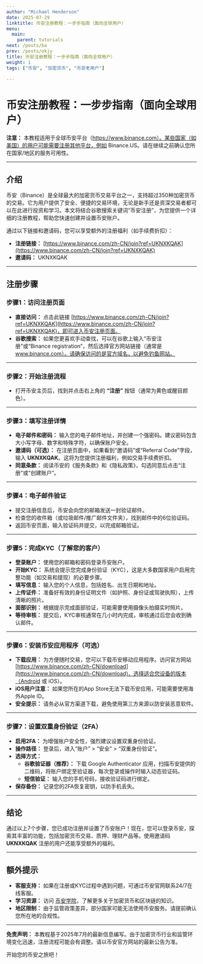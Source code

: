 ```yaml
---
author: "Michael Henderson"
date: 2025-07-29
linktitle: 币安注册教程：一步步指南（面向全球用户）
menu:
  main:
    parent: tutorials
next: /posts/ba
prev: /posts/okjy
title: 币安注册教程：一步步指南（面向全球用户）
weight: 1
tags: ["币安", "加密货币", "币安老用户"]

---
```

# 币安注册教程：一步步指南（面向全球用户）

**注意：** 本教程适用于全球币安平台（https://www.binance.com）。某些国家（如美国）的用户可能需要注册其他平台，例如 Binance.US。请在继续之前确认您所在国家/地区的服务可用性。

---

## 介绍

币安（Binance）是全球最大的加密货币交易平台之一，支持超过350种加密货币的交易。它为用户提供了安全、便捷的交易环境，无论是新手还是资深交易者都可以在此进行投资和学习。本文将结合谷歌搜索关键词“币安注册”，为您提供一个详细的注册教程，帮助您快速创建并设置币安账户。

通过以下链接和邀请码，您可以享受额外的注册福利（如手续费折扣）：  
- **注册链接：** [https://www.binance.com/zh-CN/join?ref=UKNXKQAK](https://www.binance.com/zh-CN/join?ref=UKNXKQAK)  
- **邀请码：** UKNXKQAK  

---

## 注册步骤

### 步骤1：访问注册页面

- **直接访问：** 点击此链接 [https://www.binance.com/zh-CN/join?ref=UKNXKQAK](https://www.binance.com/zh-CN/join?ref=UKNXKQAK)，即可进入币安注册页面。  
- **谷歌搜索：** 如果您更喜欢手动查找，可以在谷歌上输入“币安注册”或“Binance registration”，然后选择官方网站链接（通常是 www.binance.com）。请确保访问的是官方域名，以避免钓鱼网站。

---

### 步骤2：开始注册流程

- 打开币安主页后，找到并点击右上角的 **“注册”** 按钮（通常为黄色或醒目颜色）。

---

### 步骤3：填写注册详情

- **电子邮件和密码：** 输入您的电子邮件地址，并创建一个强密码。建议密码包含大小写字母、数字和特殊字符，以确保账户安全。  
- **邀请码（可选）：** 在注册页面中，如果看到“邀请码”或“Referral Code”字段，输入 **UKNXKQAK**。这将为您提供注册福利，例如交易手续费折扣。  
- **同意条款：** 阅读币安的《服务条款》和《隐私政策》，勾选同意后点击“注册”或“创建账户”。

---

### 步骤4：电子邮件验证

- 提交注册信息后，币安会向您的邮箱发送一封验证邮件。  
- 检查您的收件箱（或垃圾邮件/推广邮件文件夹），找到邮件中的6位验证码。  
- 返回币安页面，输入验证码并提交，以完成邮箱验证。

---

### 步骤5：完成KYC（了解您的客户）

- **登录账户：** 使用您的邮箱和密码登录币安账户。  
- **开始KYC：** 系统会提示您完成身份验证（KYC），这是大多数国家用户启用完整功能（如交易和提现）的必要步骤。  
- **填写信息：** 输入您的个人信息，包括姓名、出生日期和地址。  
- **上传证件：** 准备好有效的身份证明文件（如护照、身份证或驾驶执照），上传清晰的照片。  
- **面部识别：** 根据提示完成面部验证，可能需要使用摄像头拍摄实时照片。  
- **等待审核：** 提交后，KYC审核通常在几小时内完成，审核通过后您会收到确认邮件。

---

### 步骤6：安装币安应用程序（可选）

- **下载应用：** 为方便随时交易，您可以下载币安移动应用程序。访问官方网站 [https://www.binance.com/zh-CN/download](https://www.binance.com/zh-CN/download)，选择适合您设备的版本（Android 或 iOS）。  
- **iOS用户注意：** 如果您所在的App Store无法下载币安应用，可能需要使用海外Apple ID。  
- **安全提示：** 请务必从官方渠道下载，避免使用第三方来源以防安装恶意软件。

---

### 步骤7：设置双重身份验证（2FA）

- **启用2FA：** 为增强账户安全性，强烈建议设置双重身份验证。  
- **操作路径：** 登录后，进入“账户” > “安全” > “双重身份验证”。  
- **选择方式：**  
  - **谷歌验证器（推荐）：** 下载 Google Authenticator 应用，扫描币安提供的二维码，将账户绑定至验证器，每次登录或操作时输入动态验证码。  
  - **短信验证：** 输入您的手机号码，接收验证码进行绑定。  
- **保存备份：** 记录您的2FA恢复密钥，以防手机丢失。

---

## 结论

通过以上7个步骤，您已成功注册并设置了币安账户！现在，您可以登录币安，探索其丰富的功能，包括加密货币交易、质押、理财产品等。使用邀请码 **UKNXKQAK** 注册的用户还能享受额外的福利。

---

## 额外提示

- **客服支持：** 如果在注册或KYC过程中遇到问题，可通过币安官网联系24/7在线客服。  
- **学习资源：** 访问 [币安学院](https://academy.binance.com/zh)，了解更多关于加密货币和区块链的知识。  
- **地区限制：** 由于监管政策差异，部分国家可能无法使用币安服务。请提前确认您所在地的合规性。

---

**免责声明：** 本教程基于2025年7月的最新信息编写。由于加密货币行业和监管环境变化迅速，注册流程可能会有调整。请以币安官方网站的最新公告为准。

开始您的币安之旅吧！